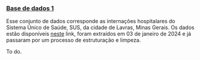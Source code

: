 
### [Base de dados 1](#)
Esse conjunto de dados corresponde as internações hospitalares do Sistema Único de Saúde, SUS, da cidade de Lavras, Minas Gerais. Os dados estão disponíveis <a href="https://datasus.saude.gov.br/transferencia-de-arquivos/" target="_blank">neste</a> link, foram extraídos em 03 de janeiro de 2024 e já passaram por um processo de estruturação e limpeza. 


<p align="justify">
To do.
</p> 
